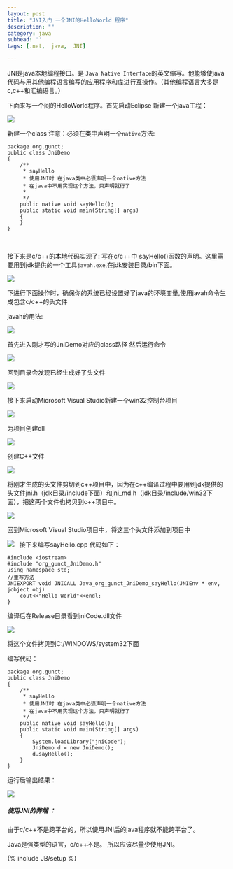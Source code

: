 ```yaml
---
layout: post
title: "JNI入门 一个JNI的HelloWorld 程序"
description: ""
category: java
subhead: ''
tags: [.net,  java,  JNI]

---
```


JNI是java本地编程接口。是 `Java Native Interface`的英文缩写。他能够使java代码与用其他编程语言编写的应用程序和库进行互操作。（其他编程语言大多是c,c++和汇编语言。）


下面来写一个间的HelloWorld程序。首先启动Eclipse 新建一个java工程：


![](http://i1298.photobucket.com/albums/ag53/lichengwu/1_zps15ec1abd.png)

新建一个class 注意：必须在类中声明一个`native`方法:

    package org.gunct;
    public class JniDemo
    {
        /**
         * sayHello
         * 使用JNI时 在java类中必须声明一个native方法
         * 在java中不用实现这个方法，只声明就行了
         * 
         */
        public native void sayHello();
        public static void main(String[] args)
        {
        }
    }

 

接下来是c/c++的本地代码实现了:
写在c/c++中 sayHello()函数的声明。这里需要用到jdk提供的一个工具`javah.exe`,在jdk安装目录/bin下面。

![](http://i1298.photobucket.com/albums/ag53/lichengwu/2_zps789b7160.png)

下进行下面操作时，确保你的系统已经设置好了java的环境变量,使用javah命令生成包含c/c++的头文件

javah的用法:

![](http://i1298.photobucket.com/albums/ag53/lichengwu/3_zps26951292.png)

首先进入刚才写的JniDemo对应的class路径
然后运行命令


![](http://i1298.photobucket.com/albums/ag53/lichengwu/4_zps53383591.png)

回到目录会发现已经生成好了头文件


![](http://i1298.photobucket.com/albums/ag53/lichengwu/5_zps04bab569.png)

接下来启动Microsoft Visual Studio新建一个win32控制台项目


![](http://i1298.photobucket.com/albums/ag53/lichengwu/8_zps3676a008.png)

为项目创建dll


![](http://i1298.photobucket.com/albums/ag53/lichengwu/6_zps63ffd0c3.png)

创建C++文件


![](http://i1298.photobucket.com/albums/ag53/lichengwu/8_zps3676a008.png)

将刚才生成的头文件剪切到c++项目中，因为在c++编译过程中要用到jdk提供的头文件jni.h（jdk目录/include下面）和jni\_md.h（jdk目录/include/win32下面），把这两个文件也拷贝到c++项目中。

![](http://i1298.photobucket.com/albums/ag53/lichengwu/9_zpsec35a514.png)

回到Microsoft Visual Studio项目中，将这三个头文件添加到项目中


![](http://i1298.photobucket.com/albums/ag53/lichengwu/10_zps24def977.png)
 
接下来编写sayHello.cpp 代码如下：


    #include <iostream>
    #include "org_gunct_JniDemo.h"
    using namespace std;
    //重写方法
    JNIEXPORT void JNICALL Java_org_gunct_JniDemo_sayHello(JNIEnv * env, jobject obj)
        cout<<"Hello World"<<endl;
    }

编译后在Release目录看到jniCode.dll文件


![](http://i1298.photobucket.com/albums/ag53/lichengwu/11_zpsf3faa6fc.png)

将这个文件拷贝到C:/WINDOWS/system32下面

编写代码：

    package org.gunct;
    public class JniDemo
    {
        /**
         * sayHello
         * 使用JNI时 在java类中必须声明一个native方法
         * 在java中不用实现这个方法，只声明就行了
         */
        public native void sayHello();
        public static void main(String[] args)
        {
            System.loadLibrary("jniCode");
            JniDemo d = new JniDemo();
            d.sayHello();
        }
    }


运行后输出结果：

![](http://i1298.photobucket.com/albums/ag53/lichengwu/12_zpse71ce87d.png)

##### 使用JNI的弊端 ：

由于c/c++不是跨平台的，所以使用JNI后的java程序就不能跨平台了。

Java是强类型的语言，c/c++不是。
所以应该尽量少使用JNI。


{% include JB/setup %}